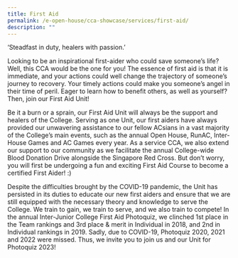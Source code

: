```yaml
---
title: First Aid
permalink: /e-open-house/cca-showcase/services/first-aid/
description: ""
---
```

‘Steadfast in duty, healers with passion.’  
  

Looking to be an inspirational first-aider who could save someone’s life? Well, this CCA would be the one for you! The essence of first aid is that it is immediate, and your actions could well change the trajectory of someone’s journey to recovery. Your timely actions could make you someone’s angel in their time of peril. Eager to learn how to benefit others, as well as yourself? Then, join our First Aid Unit!

  

Be it a burn or a sprain, our First Aid Unit will always be the support and healers of the College. Serving as one Unit, our first aiders have always provided our unwavering assistance to our fellow ACsians in a vast majority of the College’s main events, such as the annual Open House, RunAC, Inter-House Games and AC Games every year. As a service CCA, we also extend our support to our community as we facilitate the annual College-wide Blood Donation Drive alongside the Singapore Red Cross. But don’t worry, you will first be undergoing a fun and exciting First Aid Course to become a certified First Aider! :)

  

Despite the difficulties brought by the COVID-19 pandemic, the Unit has persisted in its duties to educate our new first aiders and ensure that we are still equipped with the necessary theory and knowledge to serve the College. We train to gain, we train to serve, and we also train to compete! In the annual Inter-Junior College First Aid Photoquiz, we clinched 1st place in the Team rankings and 3rd place & merit in Individual in 2018, and 2nd in Individual rankings in 2019. Sadly, due to COVID-19, Photoquiz 2020, 2021 and 2022 were missed. Thus, we invite you to join us and our Unit for Photoquiz 2023!
